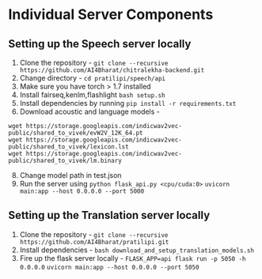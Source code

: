 # Individual Server Components

## Setting up the Speech server locally

1. Clone the repository - `git clone --recursive https://github.com/AI4Bharat/chitralekha-backend.git`
2. Change directory - `cd pratilipi/speech/api`
4. Make sure you have torch > 1.7 installed
5. Install fairseq,kenlm,flashlight ```bash setup.sh```
6. Install dependencies by running ```pip install -r requirements.txt```
7. Download acoustic and language models - 
```
wget https://storage.googleapis.com/indicwav2vec-public/shared_to_vivek/evW2V_12K_64.pt
wget https://storage.googleapis.com/indicwav2vec-public/shared_to_vivek/lexicon.lst
wget https://storage.googleapis.com/indicwav2vec-public/shared_to_vivek/lm.binary
```
8. Change model path in test.json
9. Run the server using ```python flask_api.py <cpu/cuda:0>``` 
```uvicorn main:app --host 0.0.0.0 --port 5000```

## Setting up the Translation server locally

1. Clone the repository - `git clone --recursive https://github.com/AI4Bharat/pratilipi.git`
2. Install dependencies - ```bash download_and_setup_translation_models.sh```
3. Fire up the flask server locally - 
`FLASK_APP=api flask run -p 5050 -h 0.0.0.0`
`uvicorn main:app --host 0.0.0.0 --port 5050`
